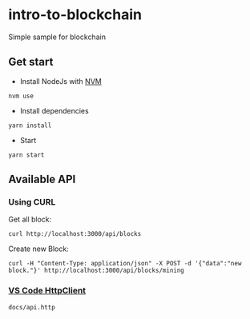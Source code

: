 # intro-to-blockchain
Simple sample for blockchain

## Get start
- Install NodeJs with [NVM](https://github.com/nvm-sh/nvm)

```
nvm use
```

- Install dependencies

```
yarn install
```

- Start

```
yarn start
```

## Available API

### Using CURL
Get all block:

```
curl http://localhost:3000/api/blocks
```

Create new Block:

```
curl -H "Content-Type: application/json" -X POST -d '{"data":"new block."}' http://localhost:3000/api/blocks/mining

```

### [VS Code HttpClient](https://marketplace.visualstudio.com/items?itemName=humao.rest-client)

`docs/api.http`

